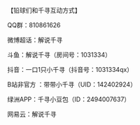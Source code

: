 【铅球们和千寻互动方式】

QQ群：810861626

微博超话：解说千寻

斗鱼：解说千寻（房间号：1031334）

抖音：一口1只小千寻（抖音号：1031334qx）

B站非官方 ：带带小千寻（UID：142402924）

绿洲APP：千寻小豆包（ID：2494007637）

网易云：解说千寻 

